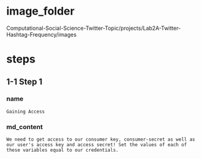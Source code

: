 # image_folder
Computational-Social-Science-Twitter-Topic/projects/Lab2A-Twitter-Hashtag-Frequency/images
  
# steps

## 1-1 Step 1
### name
```
Gaining Access
```

### md_content 
```
We need to get access to our consumer key, consumer-secret as well as our user's access key and access secret! Set the values of each of these variables equal to our credentials. 
```